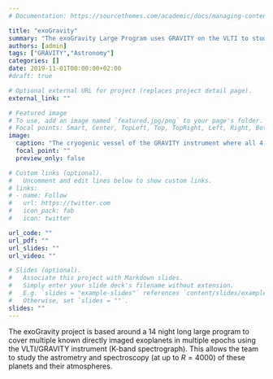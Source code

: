 ```yaml
---
# Documentation: https://sourcethemes.com/academic/docs/managing-content/

title: "exoGravity"
summary: "The exoGravity Large Program uses GRAVITY on the VLTI to study the astrometry and atmospheres of known directly imaged extrasolar planets."
authors: [admin]
tags: ["GRAVITY","Astronomy"]
categories: []
date: 2019-11-01T00:00:00+02:00
#draft: true

# Optional external URL for project (replaces project detail page).
external_link: ""

# Featured image
# To use, add an image named `featured.jpg/png` to your page's folder.
# Focal points: Smart, Center, TopLeft, Top, TopRight, Left, Right, BottomLeft, Bottom, BottomRight.
image:
  caption: "The cryogenic vessel of the GRAVITY instrument where all 4 UT telescopes are interferometrically combined. *Image credit: MPE/GRAVITY team*"
  focal_point: ""
  preview_only: false

# Custom links (optional).
#   Uncomment and edit lines below to show custom links.
# links:
# - name: Follow
#   url: https://twitter.com
#   icon_pack: fab
#   icon: twitter

url_code: ""
url_pdf: ""
url_slides: ""
url_video: ""

# Slides (optional).
#   Associate this project with Markdown slides.
#   Simply enter your slide deck's filename without extension.
#   E.g. `slides = "example-slides"` references `content/slides/example-slides.md`.
#   Otherwise, set `slides = ""`.
slides: ""
---
```


The exoGravity project is based around a 14 night long large program to cover multiple known directly imaged exoplanets in multiple epochs using the VLTI/GRAVITY instrument (K-band spectrograph). This allows the team to study the astrometry and spectroscopy (at up to $R=4000$) of these planets and their atmospheres.
